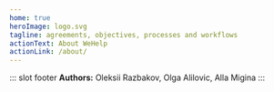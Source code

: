 ```yaml
---
home: true
heroImage: logo.svg
tagline: agreements, objectives, processes and workflows
actionText: About WeHelp
actionLink: /about/
---
```


::: slot footer
**Authors:** Oleksii Razbakov, Olga Alilovic, Alla Migina
:::
